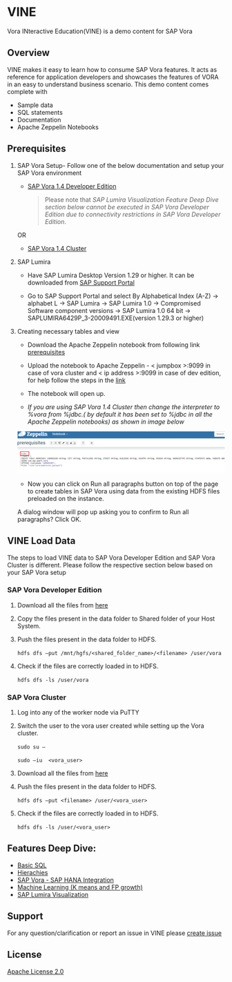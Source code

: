 VINE
===============
Vora INteractive Education(VINE) is a demo content for SAP Vora

## Overview

VINE makes it easy to learn how to consume SAP Vora features. It acts as reference for application developers and showcases the features of VORA in an easy to understand business scenario. This demo content comes complete with  
- Sample data
- SQL statements
- Documentation
- Apache Zeppelin Notebooks



## Prerequisites

1. SAP Vora Setup- Follow one of the below documentation and setup your SAP Vora environment
   - [SAP Vora 1.4 Developer Edition](https://www.sap.com/developer/how-tos/2017/02/vora-ova-install.html) 
       > Please note that *SAP Lumira Visualization Feature Deep Dive section below cannot be executed in SAP Vora Developer Edition
       > due to connectivity restrictions in SAP Vora Developer Edition*.  
       
    OR
    
    - [SAP Vora 1.4  Cluster](https://help.sap.com/http.svc/rc/f09ec811fe634f588647c342cac84c38/1.4/en-US/SAP_Vora_Installation_Admin_Guide_1.4_en.pdf)  
  
    
2. SAP Lumira
   - Have SAP Lumira Desktop Version 1.29 or higher. It can be downloaded from [SAP Support Portal](https://launchpad.support.sap.com/#/softwarecenter)
   
   - Go to SAP Support Portal and select By Alphabetical Index (A-Z) -> alphabet L -> SAP Lumira -> SAP Lumira 1.0 -> Compromised Software component versions -> SAP Lumira 1.0 64 bit -> SAPLUMIRA6429P_3-20009491.EXE(version 1.29.3 or higher)
   

3. Creating necessary tables and view
    - Download the Apache Zeppelin notebook from following link [prerequisites](./zeppelin_notebooks/prerequisites.json)

    - Upload the notebook to Apache Zeppelin - < jumpbox >:9099 in case of vora cluster and < ip address >:9099 in case of dev edition, 
      for help follow the steps in the [link](https://zeppelin.apache.org/docs/0.6.0/quickstart/explorezeppelinui.html)

    - The notebook will open up. 
    
    - *If you are using SAP Vora 1.4 Cluster then change the interpreter to %vora from %jdbc.( by default it has been set to %jdbc   in all the Apache Zeppelin notebooks) as shown in image below*
    
    ![Alt text](./documentation/basic_sql/images/interpreter.png "Optional title")
    - Now you can click on Run all paragraphs button on top of the page to create tables in SAP Vora using data from the existing             HDFS files preloaded on the instance. 

    A dialog window will pop up asking you to confirm to Run all paragraphs? Click OK. 
      
      
## VINE Load Data

The steps to load VINE data to SAP Vora Developer Edition and SAP Vora Cluster is different. Please follow the respective section below based on your SAP Vora setup

### SAP Vora Developer Edition

   1. Download all the files from [here](../../archive/master.zip)
   
   2. Copy the files present in the data folder to Shared folder of your Host System.
   
   3. Push the files present in the data folder to HDFS.
    
      `hdfs dfs –put /mnt/hgfs/<shared_folder_name>/<filename> /user/vora`
    	
   4. Check if the files are correctly loaded in to HDFS.
    
      `hdfs dfs -ls /user/vora`


### SAP Vora Cluster

   1. Log into any of the worker node via PuTTY
    
   2. Switch the user to the vora user created while setting up the Vora cluster.
    
      `sudo su –`

      `sudo –iu  <vora_user>`
        	
   3. Download all the files from [here](../../archive/master.zip)
    
   4. Push the files present in the data folder to HDFS.
    
      `hdfs dfs –put <filename> /user/<vora_user>`
    	
   5. Check if the files are correctly loaded in to HDFS.
    
      `hdfs dfs -ls /user/<vora_user>`
    

## Features Deep Dive:

 - [Basic SQL](./documentation/basic_sql/README.md)
 - [Hierachies](./documentation/hierarchies/README.md) 
 - [SAP Vora - SAP HANA Integration](./documentation/vora_hana_integration/README.md)
 - [Machine Learning (K means and FP growth)](./documentation/machine_learning/README.md)
 - [SAP Lumira Visualization](./documentation/lumira/README.md)

## Support
For any question/clarification or report an issue in VINE please [create issue](https://github.com/SAP/vora-vine/issues/new)

## License
[Apache License 2.0](LICENSE)